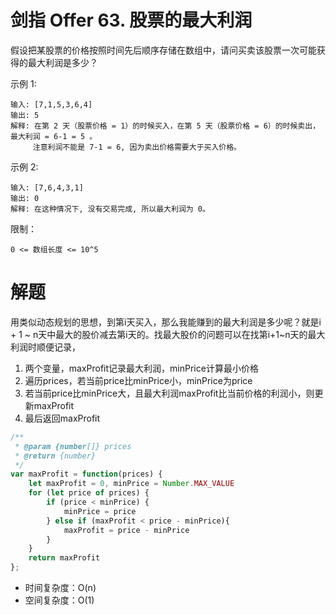 # 剑指 Offer 63. 股票的最大利润
假设把某股票的价格按照时间先后顺序存储在数组中，请问买卖该股票一次可能获得的最大利润是多少？

 

示例 1:

```
输入: [7,1,5,3,6,4]
输出: 5
解释: 在第 2 天（股票价格 = 1）的时候买入，在第 5 天（股票价格 = 6）的时候卖出，最大利润 = 6-1 = 5 。
     注意利润不能是 7-1 = 6, 因为卖出价格需要大于买入价格。
```

示例 2:

```
输入: [7,6,4,3,1]
输出: 0
解释: 在这种情况下, 没有交易完成, 所以最大利润为 0。
```

限制：
```
0 <= 数组长度 <= 10^5
```
# 解题
用类似动态规划的思想，到第i天买入，那么我能赚到的最大利润是多少呢？就是i + 1 ~ n天中最大的股价减去第i天的。找最大股价的问题可以在找第i+1~n天的最大利润时顺便记录，
1. 两个变量，maxProfit记录最大利润，minPrice计算最小价格
2. 遍历prices，若当前price比minPrice小，minPrice为price
3. 若当前price比minPrice大，且最大利润maxProfit比当前价格的利润小，则更新maxProfit
4. 最后返回maxProfit

```js
/**
 * @param {number[]} prices
 * @return {number}
 */
var maxProfit = function(prices) {
    let maxProfit = 0, minPrice = Number.MAX_VALUE
    for (let price of prices) {
        if (price < minPrice) {
            minPrice = price
        } else if (maxProfit < price - minPrice){
            maxProfit = price - minPrice
        }
    }
    return maxProfit
};
```

- 时间复杂度：O(n)
- 空间复杂度：O(1)